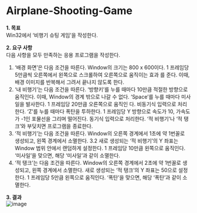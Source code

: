 # Airplane-Shooting-Game
**1. 목표**   
Win32에서 ‘비행기 슈팅 게임’을 작성한다.  

**2. 요구 사항**   
다음 사항을 모두 만족하는 응용 프로그램을 작성한다.   
1. ‘배경 화면’은 다음 조건을 따른다.
Window의 크기는 800 x 600이다. 
1 프레임당 5만큼씩 오른쪽에서 왼쪽으로 스크롤하여 오른쪽으로 움직이는 효과 를 준다. 이때, 배경 이미지를 반복해서 그려서 끝나지 않도록 한다.   
2. ‘내 비행기’는 다음 조건을 따른다. ‘방향키’를 누를 때마다 10만큼 적절한 방향으로 움직인다. 이때, Window의 경계 밖으로 나갈 수 없다.
‘Space’를 누를 때마다 미사일을 발사한다. 1 프레임당 20만큼 오른쪽으로 움직인 다. 비동기식 입력으로 처리한다.
‘Z’를 누를 때마다 폭탄을 투하한다. 1 프레임당 Y 방향으로 속도가 10, 가속도가 -1인 포물선을 그리며 떨어진다. 동기식 입력으로 처리한다.
‘적 비행기’나 ‘적 탱크’와 부딪치면 프로그램을 종료한다.   
3. ‘적 비행기’는 다음 조건을 따른다. 
Window의 오른쪽 경계에서 1초에 약 1번꼴로 생성되고, 왼쪽 경계에서 소멸한다. 3.2 새로 생성되는 ‘적 비행기’의 Y 좌표는 Window 범위 안에서 랜덤하게 설정한다. 
1 프레임당 10만큼 왼쪽으로 움직인다. 
‘미사일’을 맞으면, 해당 ‘미사일’과 같이 소멸한다.   
4. ‘적 탱크’는 다음 조건을 따른다. 
Window의 오른쪽 경계에서 2초에 약 1번꼴로 생성되고, 왼쪽 경계에서 소멸한다. 
새로 생성되는 ‘적 탱크’의 Y 좌표는 50으로 설정한다. 
1 프레임당 5만큼 왼쪽으로 움직인다. 
‘폭탄’을 맞으면, 해당 ‘폭탄’과 같이 소멸한다.  

**3. 결과**   
![image](https://user-images.githubusercontent.com/38244836/82406323-4ec27380-9aa1-11ea-9075-2b7f5d3d0e21.png)
